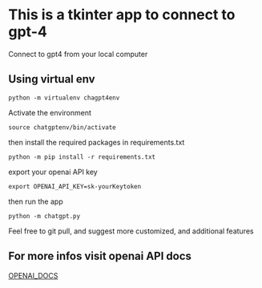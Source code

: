 # This is a tkinter app to connect to gpt-4
Connect to gpt4 from your local computer
## Using virtual env
```
python -m virtualenv chagpt4env
```
Activate the environment

```
source chatgptenv/bin/activate

```

then install the required packages in requirements.txt

```
python -m pip install -r requirements.txt

```
export your openai API key

```
export OPENAI_API_KEY=sk-yourKeytoken

```
then run the app

```
python -m chatgpt.py

```

Feel free to git pull, and suggest more customized, and additional features

## For more infos visit openai API docs
<a href="https://platform.openai.com/docs/introduction">OPENAI_DOCS</a>